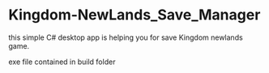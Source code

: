 # Kingdom-NewLands_Save_Manager
this simple C# desktop app is helping you for save Kingdom newlands game. 

exe file contained in build folder
